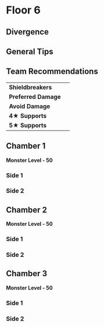 # Floor 6

## Divergence

## General Tips

## Team Recommendations

|  |  |
| :--- | :--- |
| **Shieldbreakers** |  |
| **Preferred Damage** |  |
| **Avoid Damage** |  |
| **4**★ **Supports** |  |
| **5**★ **Supports** |  |

## Chamber 1

**Monster Level - 50**

### Side 1

### Side 2

## **Chamber 2**

**Monster Level - 50**

### Side 1

### Side 2

## **Chamber 3**

**Monster Level - 50**

### Side 1

### Side 2

